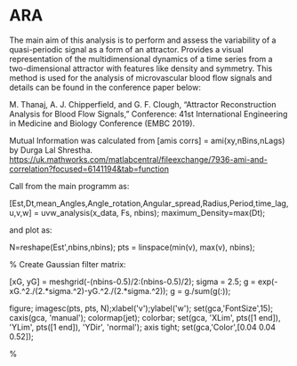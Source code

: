 # ARA

The main aim of this analysis is to perform and assess the variability of a quasi-periodic signal as a form of an attractor. Provides a visual representation of the multidimensional dynamics of a time series from a two-dimensional attractor with features like density and symmetry. This method is used for the analysis of microvascular blood flow signals and details can be found in the conference paper below:

M. Thanaj, A. J. Chipperfield, and G. F. Clough, “Attractor Reconstruction Analysis for Blood Flow Signals,” Conference: 41st International Engineering in Medicine and Biology Conference (EMBC 2019).





Mutual Information was calculated from [amis corrs] = ami(xy,nBins,nLags) by Durga Lal Shrestha.
https://uk.mathworks.com/matlabcentral/fileexchange/7936-ami-and-correlation?focused=6141194&tab=function

Call from the main programm as:

[Est,Dt,mean_Angles,Angle_rotation,Angular_spread,Radius,Period,time_lag,u,v,w] = uvw_analysis(x_data, Fs, nbins);
maximum_Density=max(Dt);

and plot as:

N=reshape(Est',nbins,nbins);
pts = linspace(min(v), max(v), nbins);

% Create Gaussian filter matrix:

[xG, yG] = meshgrid(-(nbins-0.5)/2:(nbins-0.5)/2);
sigma = 2.5;
g = exp(-xG.^2./(2.*sigma.^2)-yG.^2./(2.*sigma.^2));
g = g./sum(g(:));

figure;
imagesc(pts, pts, N);xlabel('v');ylabel('w');
set(gca,'FontSize',15);
caxis(gca, 'manual');
colormap(jet);
colorbar;
set(gca, 'XLim', pts([1 end]), 'YLim', pts([1 end]), 'YDir', 'normal');
axis tight;
set(gca,'Color',[0.04 0.04 0.52]);

%
